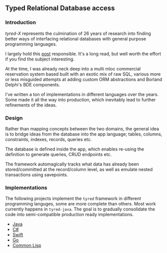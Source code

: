 ## Typed Relational Database access

### Introduction
*tyred-X* represents the culmination of 26 years of research into finding better ways of interfacing relational databases with general purpose programming languages.

I largely hold this [post](https://web.archive.org/web/20220823105749/http://blogs.tedneward.com/post/the-vietnam-of-computer-science/) responsible. It's a long read, but well worth the effort if you find the subject interesting.

At the time, I was already neck deep into a multi mloc commercial reservation system based built with an exotic mix of raw SQL, various more or less misguided attempts at adding custom ORM abstractions and Borland Delphi's BDE components.

I've written a ton of implementations in different languages over the years. Some made it all the way into production, which inevitably lead to further refinements of the ideas.

### Design
Rather than mapping concepts between the two domains, the general idea is to bridge ideas from the database into the app language; tables, columns, constraints, indexes, records, queries etc.

The database is defined inside the app, which enables re-using the definition to generate queries, CRUD endpoints etc.

The framework automagically tracks what data has already been stored/committed at the record/column level, as well as emulate nested transactions using savepoints.

### Implementations

The following projects implement the `tyred` framework in different programming languges, some are more complete than others. Most work currently happens in `tyred-java`. The goal is to gradually consolidate the code into semi-compatible production ready implementations.

- [Java](https://github.com/codr7/tyred-java)
- [C#](https://github.com/codr7/hostr/tree/main/src/Hostr/DB)
- [Swift](https://github.com/codr7/swisql)
- [Go](https://github.com/codr7/gstraps/tree/main/db)
- [Common Lisp](https://github.com/codr7/cl-redb)